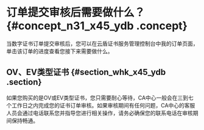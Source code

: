 # 订单提交审核后需要做什么？ {#concept_n31_x45_ydb .concept}

当数字证书订单提交审核后，您可以在云盾证书服务管理控制台中我的订单页面，单击该订单的进度查看您接下来需要做什么。

## OV、EV类型证书 {#section_whk_x45_ydb .section}

如果您购买的是OV或EV类型证书，您只需要耐心等待，CA中心一般会在三到七个工作日之内完成您的证书订单审核。如果审核期间有任何问题，CA中心的客服人员会通过电话联系您并指导您进行相关操作，请务必确保您的联系电话在审核期间保持畅通。

